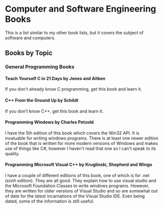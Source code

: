 # **Computer and Software Engineering Books**

This is a list similar to my other book lists, but it covers the subject of software and computers.

## **Books by Topic**


### **General Programming Books**


#### **Teach Yourself C in 21 Days** by Jones and Aitken

If you don't already know C programming, get this book and learn it.

#### **C++ From the Ground Up** by Schildt

If you don't know C++, get this book and learn it.

#### **Programming Windows** by Charles Petzold

I have the 5th edition of this book which covers the Win32 API.  It is invaluable for writing windows programs.  There is at least one newer edition of the book that is written for more modern versions of Windows and makes use of things like C#, however I haven't read that one so I can't speak to its quality.

#### **Programming Microsoft Visual C++** by Kruglinski, Shepherd and Wingo

I have a couple of different editions of this book, one of which is for .net (sixth edition).  They are all good.  They explain how to use visual studio and the Microsoft Foundation Classes to write windows programs.  However, they are written for older versions of Visual Studio and so are somewhat out of date for the latest incarnations of the Visual Studio IDE.  Even being dated, some of the information is still useful.




<!-- More to be added later -->
